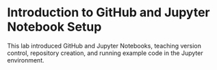 # Introduction to GitHub and Jupyter Notebook Setup

This lab introduced GitHub and Jupyter Notebooks, teaching version control, repository creation, and running example code in the Jupyter environment.
